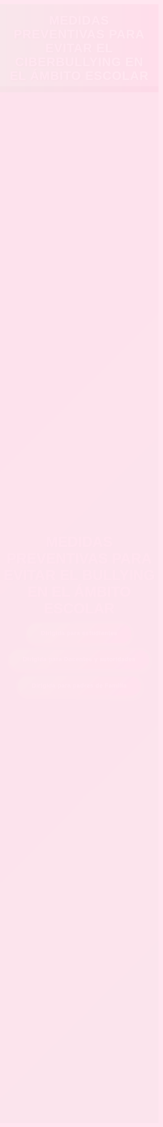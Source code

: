 <!DOCTYPE html>
<html lang="es">
<head>
<meta charset="UTF-8" />
<meta name="viewport" content="width=device-width, initial-scale=1" />
<meta name="description" content="Medidas preventivas para evitar el ciberbullying en el ámbito escolar. Información y recursos para estudiantes, docentes y padres de familia." />
<title>Medidas Preventivas para Evitar el Bullying</title>
<link rel="icon" href="https://cdn-icons-png.flaticon.com/512/565/565547.png" type="image/png" />
<style>
  @import url('https://fonts.googleapis.com/css2?family=Poppins:wght@400;700&display=swap');
  :root {
    --color-primary: #ef036c;
    --color-secondary: #31ec56;
    --color-tertiary: #f9b872;
    --color-text: #660033;
    --color-text-light: #fce4f1;
    --color-bg: #ffe6f0;
    --color-overlay: rgba(0,0,0,0.55);
    --color-error: #cc3399;
  }
  * { box-sizing: border-box; }
  body, html {
    margin: 0; padding: 0;
    font-family: 'Poppins', sans-serif;
 background-color: var(--color-bg);
    color: var(--color-text);
    min-height: 100vh;
    overflow-x: hidden;
  }
  header {
    background: linear-gradient(90deg, var(--color-secondary), var(--color-primary));
    padding: 30px 20px;
    text-align: center;
    color: white;
    font-size: 2.8em;
    font-weight: 700;
    text-shadow: 2px 2px 6px #660033;
    letter-spacing: 1.5px;
    animation: fadeInUp 1s ease forwards;
    position: sticky;
    top: 0;
    z-index: 10;
  }
  @keyframes fadeInUp {
    from {opacity: 0; transform: translateY(30px);}
    to {opacity: 1; transform: translateY(0);}
}
  @keyframes zoomIn {
    from {opacity: 0; transform: scale(1.1);}
    to {opacity: 1; transform: scale(1);}
  }
  /* Fondo principal: degradado rosa-verde */
  #principal {
    background: linear-gradient(135deg, #ef036c 0%, #31ec56 100%);
    min-height: 75vh;
    display: flex;
    flex-direction: column;
    justify-content: center;
    align-items: center;
    color: white;
    text-shadow: 2px 2px 8px #000000cc;
    padding: 40px 20px;
    position: relative;
    overflow: hidden;
    animation: zoomIn 1.5s ease forwards;
  }
 /* Fondo estudiantes: imagen aula */
  #estudiantes {
    background-image: url('https://images.unsplash.com/photo-1503676260728-1c00da094a0b?auto=format&fit=crop&w=1470&q=80');
    background-size: cover;
    background-position: center center;
    min-height: 75vh;
    display: flex;
    flex-direction: column;
    justify-content: center;
    align-items: center;
    color: white;
    text-shadow: 2px 2px 8px #000000cc;
    padding: 40px 20px;
    position: relative;
    animation: zoomIn 1.5s ease forwards;
  }
  /* Fondo padres: degradado rosa-naranja */
  #padres {
    background: linear-gradient(135deg, #ef036c 0%, #f9b872 100%);
    min-height: 75vh;
    display: flex;
    flex-direction: column;
 justify-content: center;
    align-items: center;
    color: white;
    text-shadow: 2px 2px 8px #000000cc;
    padding: 40px 20px;
    position: relative;
    animation: zoomIn 1.5s ease forwards;
  }
  /* Overlay para contraste */
  .overlay {
    position: absolute;
    inset: 0;
    background: rgba(0,0,0,0.35);
    z-index: 0;
  }
  .content {
    position: relative;
    z-index: 1;
    max-width: 900px;
    text-align: center;
  }
  h1, h2 {
 margin-bottom: 20px;
    font-weight: 700;
    color: #ff99cc;
    text-shadow: 2px 2px 5px #660033cc;
  }
  h1 { font-size: 3em; }
  h2 { font-size: 2.5em; }
  p {
    font-size: 1.2em;
    line-height: 1.7em;
    color: var(--color-text-light);
    margin-bottom: 30px;
    text-shadow: 1px 1px 3px #330033cc;
  }
  .button-container, .footer-buttons {
    display: flex;
    justify-content: center;
    gap: 20px;
    flex-wrap: wrap;
  }
  button {
    background: linear-gradient(135deg, var(--color-secondary), var(--color-primary));
    border: none;
padding: 18px 40px;
    font-size: 1.2em;
    color: white;
    border-radius: 30px;
    cursor: pointer;
    box-shadow: 0 6px 15px #cc3385aa;
    transition: all 0.3s ease;
    font-weight: 700;
    letter-spacing: 0.05em;
    filter: drop-shadow(0 0 5px var(--color-secondary));
  }
  button:hover, button:focus {
    background: linear-gradient(135deg, var(--color-primary), var(--color-secondary));
    box-shadow: 0 8px 25px #cc3385dd;
    transform: translateY(-6px);
    outline: none;
  }
  .back-btn {
    cursor: pointer;
    background: var(--color-primary);
    color: white;
 padding: 10px 20px;
    border-radius: 20px;
    display: inline-block;
    margin-top: 20px;
    font-weight: 700;
    user-select: none;
    transition: background 0.3s ease;
    border: none;
    font-size: 1em;
  }
  .back-btn:hover, .back-btn:focus {
    background: var(--color-secondary);
    outline: none;
  }
  .formulario {
    background: rgba(255 230 240 / 0.9);
    padding: 25px 35px;
    border-radius: 15px;
    max-width: 600px;
    margin: 20px auto 0;
 color: var(--color-text);
    box-shadow: 0 0 20px #cc3399cc;
    text-align: left;
  }
  .formulario h3 {
    text-align: center;
    margin-bottom: 20px;
    color: #990066;
  }
  label {
    display: block;
    font-weight: 700;
    margin-top: 15px;
    color: var(--color-text);
  }
input, textarea {
    width: 100%;
    padding: 10px;
    margin-top: 6px;
    border-radius: 8px;
    border: 1.5px solid #cc3399;
    font-size: 1em;
    resize: vertical;
    font-family: inherit;
  }
  .form-buttons {
    margin-top: 25px;
    text-align: center;
  }
  .btn-submit, .btn-cancel {
    background: var(--color-primary);
    color: white;
    border: none;
    padding: 12px 30px;
    border-radius: 25px;
 font-weight: 700;
    cursor: pointer;
    margin: 0 10px;
    box-shadow: 0 4px 10px #b32d85;
    transition: background 0.3s ease;
  }
  .btn-submit:hover, .btn-submit:focus {
    background: #b32d85;
    outline: none;
  }
  .btn-cancel {
    background: #e055a0;
  }
  .btn-cancel:hover, .btn-cancel:focus {
    background: #c13a78;
    outline: none;
  }
  .contact-info {
    background: rgba(255 240 247 / 0.9);
    padding: 20px 30px;
    border-radius: 15px;
    color: var(--color-text);
 max-width: 400px;
    margin: 30px auto 0;
    font-weight: 600;
    box-shadow: 0 0 10px #cc3399aa;
  }
  .error {
    color: var(--color-error);
    font-size: 0.9em;
    display: none;
    margin-top: 5px;
  }
  @media (max-width: 768px) {
    h1 { font-size: 2em; }
    h2 { font-size: 1.8em; }
    p, label, input, textarea, button {
      font-size: 1em;
    }
    #principal, #estudiantes, #padres, #docentes {
      min-height: 60vh;
      padding: 30px 15px;
    }
}
</style>
</head>
<body>
<header>MEDIDAS PREVENTIVAS PARA EVITAR EL CIBERBULLYING EN EL ÁMBITO ESCOLAR</header>
<main>
  <!-- Página Principal -->
  <section id="principal" aria-label="Página principal con botones de navegación">
    <div class="overlay"></div>
    <div class="content">
      <h1>MEDIDAS PREVENTIVAS PARA EVITAR EL BULLYING EN EL ÁMBITO ESCOLAR</h1>
      <div class="button-container" role="navigation" aria-label="Navegación principal">
        <button type="button" aria-controls="estudiantes" aria-expanded="false" onclick="showSection('estudiantes', this)">Dirigida para estudiantes</button>
        <button type="button" aria-controls="docentes" aria-expanded="false" onclick="showSection('docentes', this)">Dirigida para Docentes y autoridades</button>
        <button type="button" aria-controls="padres" aria-expanded="false" onclick="showSection('padres', this)">Dirigida para padres de Familia</button>
      </div>
    </div>
  </section>
  <!-- Sección Estudiantes -->
  <section id="estudiantes" style="display:none;" aria-label="Información para estudiantes">
    <div class="overlay"></div>
    <div class="content">
 <h2>Dirigida para estudiantes</h2>
      <p>
       Concepto sobre el bullying:
El bullying es una forma de violencia sistemática que ocurre principalmente en entornos escolares, donde uno o varios estudiantes ejercen agresión física, verbal, psicológica o social hacia otro de manera intencional y repetida. Este tipo de comportamiento busca causar daño, humillación o intimidación, afectando profundamente la autoestima, el bienestar emocional y el rendimiento académico de la víctima.
Medidas de prevención dirigido especialmente a estudiantes:
La prevención del bullying comienza con el compromiso de todos los estudiantes en promover un ambiente de respeto, empatía y solidaridad. Es esencial reconocer que cada acción cuenta: evitar reírse de las burlas, no difundir rumores y no quedarse callado frente al maltrato son pasos fundamentales. Si eres testigo de una situación de acoso, no seas cómplice; apoya a quien sufre y busca la ayuda de un docente, consejero o adulto de confianza. Participar activamente en campañas escolares sobre convivencia pacífica, asistir a charlas sobre valores y trabajar en equipo con compañeros ayuda a fortalecer la unión entre estudiantes y a reducir los conflictos. Además, aprender a gestionar emociones, dialogar con respeto y aceptar las diferencias nos convierte en agentes de cambio que contribuyen a una comunidad estudiantil más justa, segura y libre de violencia.
      </p>
      <button type="button" onclick="toggleForm('formDenuncia')" class="btn-primary">Denuncia Anónima</button>
      <form id="formDenuncia" class="formulario" style="display:none;" novalidate aria-live="polite">
        <h3>Formulario de Denuncia Anónima</h3>
        <label for="descIncidente">Descripción del incidente:</label>
        <textarea id="descIncidente" name="descIncidente" rows="4" required aria-describedby="errorDesc"></textarea>
        <span class="error" id="errorDesc" aria-live="polite"></span>
        <label for="fechaIncidente">Fecha del incidente:</label>
        <input type="date" id="fechaIncidente" name="fechaIncidente" required aria-describedby="errorFecha" />
        <span class="error" id="errorFecha" aria-live="polite"></span>
        <label for="archivoIncidente">Adjuntar evidencia (opcional):</label>
<input type="file" id="archivoIncidente" name="archivoIncidente" accept="image/*" />
        <div class="form-buttons">
          <button type="submit" class="btn-submit">Enviar denuncia</button>
          <button type="button" class="btn-cancel" onclick="toggleForm('formDenuncia')">Cancelar</button>
        </div>
      </form>
      <button type="button" class="back-btn" onclick="goHome()">Volver a Inicio</button>
    </div>
  </section>
  <!-- Sección Docentes (fondo original, sin cambios) -->
  <section id="docentes" style="display:none; background-image: url('https://images.unsplash.com/photo-1503676260728-1c00da094a0b?auto=format&fit=crop&w=1470&q=80');" aria-label="Información para docentes y autoridades">
    <div class="overlay"></div>
    <div class="content">
      <h2>Dirigida para Docentes y autoridades</h2>
      <p>
       Concepto sobre el bullying:
El bullying es una forma de violencia repetida entre estudiantes, donde uno o varios agreden intencionalmente a otro, afectando su bienestar emocional y social.
       Medidas de prevención dirigido especialmente a docentes:
Los docentes desempeñan un papel clave en la prevención y detección temprana del bullying. Es fundamental que mantengan una observación atenta y constante del comportamiento de sus estudiantes, promoviendo desde el aula una cultura de respeto, inclusión y empatía. Fomentar el diálogo, establecer normas claras de convivencia y generar espacios seguros donde cada estudiante se sienta valorado son acciones esenciales. Ante cualquier señal de acoso escolar, el docente debe actuar con prontitud, sin minimizar la situación, aplicando los protocolos establecidos por la institución y trabajando de forma coordinada con padres, autoridades escolares y personal especializado. Además, integrar la educación emocional en las actividades cotidianas permite a los estudiantes desarrollar habilidades para resolver conflictos de manera pacífica y reconocer el valor de la diversidad. El compromiso docente no solo detiene el bullying, sino que transforma el aula en un espacio de bienestar y aprendizaje integral.
 </p>
      <div class="footer-buttons">
        <button type="button" onclick="alert('Redirigiendo a Reporte de denuncias')">Reporte de denuncias</button>
        <button type="button" onclick="window.open('https://www.unicef.es/blog/como-actuar-ante-casos-de-ciberbullying-en-el-colegio', '_blank')">Medidas preventivas</button>
        <button type="button" onclick="alert('Redirigiendo a Citas agendadas')">Citas agendadas</button>
      </div>
      <button type="button" class="back-btn" onclick="goHome()">Volver a Inicio</button>
    </div>
  </section>
  <!-- Sección Padres -->
  <section id="padres" style="display:none;" aria-label="Información para padres de familia">
    <div class="overlay"></div>
    <div class="content">
      <h2>Dirigida para padres de Familia</h2>
      <p>
        Concepto sobre el bullying:
El bullying es una forma de maltrato intencional y repetido entre estudiantes, que puede ser físico, verbal o emocional, y afecta gravemente la autoestima y bienestar de los niños y adolescentes.
Medidas de prevención dirigido especialmente a padres de familia:
Los padres juegan un papel fundamental en la prevención del bullying. Es importante mantener una comunicación abierta y constante con sus hijos, escucharlos con atención y observar cualquier cambio en su comportamiento o estado de ánimo. Fomentar en casa valores como el respeto, la empatía y la tolerancia ayuda a que los niños aprendan a convivir en armonía con los demás. También es clave enseñarles a no guardar silencio ante situaciones de acoso, ya sea que lo sufran o lo presencien, y a confiar en los adultos responsables. Estar involucrados en la vida escolar, asistir a reuniones, colaborar con los docentes y promover el diálogo con otros padres contribuye a construir una comunidad educativa unida, donde el bullying no tenga espacio.
      </p>
      <button type="button" onclick="toggleForm('formCita')" class="btn-primary">Agendar cita</button>
      <form id="formCita" class="formulario" style="display:none;" novalidate aria-live="polite">
        <h3>Formulario para Agendar Cita</h3>
        <label for="nombreCita">Nombre completo:</label>
        <input type="text" id="nombreCita" name="nombreCita" required minlength="3" aria-describedby="errorNombre" />
        <span class="error" id="errorNombre" aria-live="polite"></span>
        <label for="emailCita">Correo electrónico:</label>
        <input type="email" id="emailCita" name="emailCita" required aria-describedby="errorEmail" />
        <span class="error" id="errorEmail" aria-live="polite"></span>
        <label for="telefonoCita">Teléfono:</label>
        <input type="tel" id="telefonoCita" name="telefonoCita" pattern="^\d{7,15}$" required aria-describedby="errorTelefono" />
        <span class="error" id="errorTelefono" aria-live="polite"></span>
        <label for="motivoCita">Motivo de la cita:</label>
        <textarea id="motivoCita" name="motivoCita" rows="3" required aria-describedby="errorMotivo"></textarea>
        <span class="error" id="errorMotivo" aria-live="polite"></span>
        <label for="fechaCita">Fecha:</label>
        <input type="date" id="fechaCita" name="fechaCita" required aria-describedby="errorFechaCita" />
        <span class="error" id="errorFechaCita" aria-live="polite"></span>
 <label for="horaCita">Hora:</label>
        <input type="time" id="horaCita" name="horaCita" required aria-describedby="errorHora" />
        <span class="error" id="errorHora" aria-live="polite"></span>
        <div class="form-buttons">
          <button type="submit" class="btn-submit">Enviar solicitud</button>
          <button type="button" class="btn-cancel" onclick="toggleForm('formCita')">Cancelar</button>
        </div>
      </form>
      <button type="button" onclick="document.getElementById('contactos').style.display='block'" class="btn-primary" style="margin-top:20px;">Contactos</button>
      <div id="contactos" class="contact-info" style="display:none;" aria-live="polite">
        <p><strong>Rectorado:</strong> ########## (Situación complicada)</p>
        <p><strong>Vicerrectorado:</strong> ######### (Situación no atendida)</p>
        <p><strong>Inspección y Departamento de Consejería Estudiantil:</strong> ########## (Situación manejable)</p>
      </div>
      <button type="button" class="back-btn" onclick="goHome()">Volver a Inicio</button>
    </div>
  </section>
  <!-- Página de Agradecimiento -->
  <section id="agradecimiento" style="display:none; text-align:center; padding: 60px; color:#990066;" aria-label="Página de agradecimiento">
    <h1>AGRADECEMOS SU VISITA</h1>
    <p style="font-size: 1.3em; margin-top: 20px;">
      Esperamos haber resuelto su problema y sobre todo dar a conocer cómo se da el ciberbullying y poder a la vez prevenirlo.
    </p>
<div class="happy-face" aria-label="Carita feliz" style="font-size: 4em; margin-top: 20px;">😊</div>
    <button type="button" class="back-btn" onclick="goHome()">Volver a Inicio</button>
  </section>
</main>
<script>
  function showSection(sectionId, btn = null) {
    const sections = document.querySelectorAll('section, #principal');
    const header = document.querySelector('header');
    const buttons = document.querySelectorAll('.button-container button');
    sections.forEach(el => el.style.display = 'none');
    header.style.display = 'none';
    if (sectionId === 'principal') {
      document.getElementById('principal').style.display = 'flex';
      header.style.display = 'block';
    } else {
      const section = document.getElementById(sectionId);
      if (section) section.style.display = 'flex';
    }
    const contactos = document.getElementById('contactos');
    if (contactos) contactos.style.display = 'none';
    buttons.forEach(button => {
      button.setAttribute('aria-expanded', 'false');
});
    if (btn) {
      btn.setAttribute('aria-expanded', 'true');
    }
  }
  function goHome() {
    showSection('principal');
  }
  function toggleForm(id) {
    const form = document.getElementById(id);
    if (!form) return;
    if (form.style.display === 'block') {
      form.style.display = 'none';
    } else {
      form.style.display = 'block';
      form.scrollIntoView({behavior: 'smooth'});
    }
  }
  function showError(id, message) {
    const el = document.getElementById(id);
    if(el){
      el.textContent = message;
      el.style.display = 'block';
    }
  }
function clearErrors(ids) {
    ids.forEach(id => {
      const el = document.getElementById(id);
      if(el){
        el.textContent = '';
        el.style.display = 'none';
      }
    });
  }
  function validateEmail(email) {
    const re = /^[^\s@]+@[^\s@]+\.[^\s@]+$/;
    return re.test(email.toLowerCase());
  }
  const formDenuncia = document.getElementById('formDenuncia');
  formDenuncia.addEventListener('submit', function(e) {
    e.preventDefault();
    clearErrors(['errorDesc', 'errorFecha']);
    let valid = true;
    const desc = this.descIncidente.value.trim();
    const fecha = this.fechaIncidente.value;
    if (desc.length < 10) {
      showError('errorDesc', 'Describe el incidente con al menos 10 caracteres.');
      valid = false;
    }
    if (!fecha) {
 showError('errorFecha', 'Por favor selecciona la fecha del incidente.');
      valid = false;
    }
    if (valid) {
      alert('Denuncia enviada con éxito. Gracias por contribuir a un ambiente seguro.');
      this.reset();
      toggleForm('formDenuncia');
    }
  });
  const formCita = document.getElementById('formCita');
  formCita.addEventListener('submit', function(e) {
    e.preventDefault();
    clearErrors(['errorNombre', 'errorEmail', 'errorTelefono', 'errorMotivo', 'errorFechaCita', 'errorHora']);
    let valid = true;
    const nombre = this.nombreCita.value.trim();
    const email = this.emailCita.value.trim();
    const telefono = this.telefonoCita.value.trim();
    const motivo = this.motivoCita.value.trim();
    const fecha = this.fechaCita.value;
    const hora = this.horaCita.value;
    const today = new Date().toISOString().split('T')[0];
 if (nombre.length < 3) {
      showError('errorNombre', 'Ingresa un nombre válido (mínimo 3 caracteres).');
      valid = false;
    }
    if (!validateEmail(email)) {
      showError('errorEmail', 'Ingresa un correo electrónico válido.');
      valid = false;
    }
    if (!/^\d{7,15}$/.test(telefono)) {
      showError('errorTelefono', 'Ingresa un teléfono válido (7 a 15 dígitos).');
      valid = false;
    }
    if (motivo.length < 10) {
      showError('errorMotivo', 'Describe el motivo con al menos 10 caracteres.');
      valid = false;
    }
    if (!fecha) {
      showError('errorFechaCita', 'Selecciona la fecha de la cita.');
      valid = false;
    } else if (fecha < today) {
      showError('errorFechaCita', 'La fecha debe ser hoy o posterior.');
      valid = false;
    }
    if (!hora) {
      showError('errorHora', 'Selecciona la hora de la cita.');
      valid = false;
 }
    if (valid) {
      alert('Cita agendada correctamente. Nos pondremos en contacto pronto.');
      this.reset();
      toggleForm('formCita');
    }
  });
</script>
</body>
</html>



